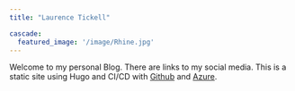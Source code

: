 ```yaml
---
title: "Laurence Tickell"

cascade:
  featured_image: '/image/Rhine.jpg'
---
```

Welcome to my personal Blog.
There are links to my social media. 
This is a static site using Hugo and CI/CD with [Github](https://github.com/lazmac3) and [Azure](https://azure.microsoft.com/en-gb).
